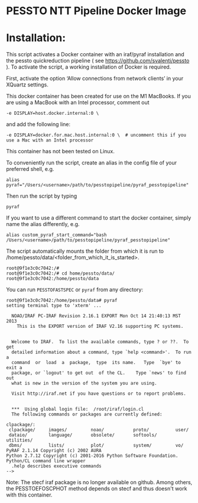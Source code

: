PESSTO NTT Pipeline Docker Image
====================

Installation:
====================

This script activates a Docker container with an iraf/pyraf installation and the pessto quickreduction pipeline ( see https://github.com/svalenti/pessto ). To activate the script, a working installation of Docker is required.

First, activate the option ‘Allow connections from network clients’ in your XQuartz settings.

This docker container has been created for use on the M1 MacBooks. If you are using a MacBook with an Intel processor, comment out 

    -e DISPLAY=host.docker.internal:0 \

and add the following line:

    -e DISPLAY=docker.for.mac.host.internal:0 \  # uncomment this if you use a Mac with an Intel processor

This container has not been tested on Linux.

To conveniently run the script, create an alias in the config file of your preferred shell, e.g.

    alias pyraf="/Users/<username>/path/to/pesstopipeline/pyraf_pesstopipeline"
    

Then run the script by typing 

    pyraf
    
If you want to use a different command to start the docker container, simply name the alias differently, e.g. 

    alias custom_pyraf_start_command="bash /Users/<username>/path/to/pesstopipeline/pyraf_pesstopipeline"

The script automatically mounts the folder from which it is run to /home/pessto/data/<folder_from_which_it_is_started>.

    root@9f1e3c0c7042:/# 
    root@9f1e3c0c7042:/# cd home/pessto/data/
    root@9f1e3c0c7042:/home/pessto/data
    
You can run `PESSTOFASTSPEC` or `pyraf` from any directory:

    root@9f1e3c0c7042:/home/pessto/data# pyraf
    setting terminal type to 'xterm' ...

      NOAO/IRAF PC-IRAF Revision 2.16.1 EXPORT Mon Oct 14 21:40:13 MST 2013
        This is the EXPORT version of IRAF V2.16 supporting PC systems.


      Welcome to IRAF.  To list the available commands, type ? or ??.  To get
      detailed information about a command, type `help <command>'.  To run  a
      command  or  load  a  package,  type  its name.   Type  `bye' to exit a
      package, or `logout' to get out  of the CL.    Type `news' to find  out
      what is new in the version of the system you are using.

      Visit http://iraf.net if you have questions or to report problems.


      ***  Using global login file:  /root/iraf/login.cl
      The following commands or packages are currently defined:

    clpackage/:
     clpackage/     images/         noao/           proto/          user/
     dataio/        language/       obsolete/       softools/       utilities/
     dbms/          lists/          plot/           system/         vo/
    PyRAF 2.1.14 Copyright (c) 2002 AURA
    Python 2.7.12 Copyright (c) 2001-2016 Python Software Foundation.
    Python/CL command line wrapper
      .help describes executive commands
    -->

Note: The stecf iraf package is no longer available on github. Among others, the PESSTOEFOSCPHOT method depends on stecf and thus doesn't work with this container.
